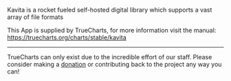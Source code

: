 Kavita is a rocket fueled self-hosted digital library which supports a vast array of file formats

This App is supplied by TrueCharts, for more information visit the manual: https://truecharts.org/charts/stable/kavita

---

TrueCharts can only exist due to the incredible effort of our staff.
Please consider making a [donation](https://truecharts.org/docs/about/sponsor) or contributing back to the project any way you can!
